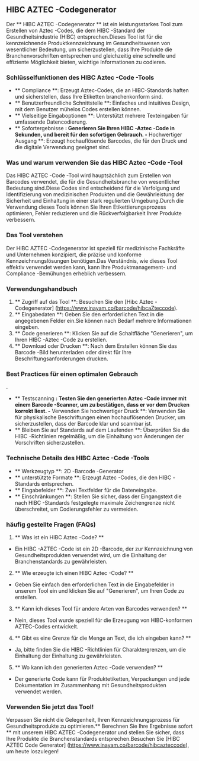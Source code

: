 ## HIBC AZTEC -Codegenerator

Der ** HIBC AZTEC -Codegenerator ** ist ein leistungsstarkes Tool zum Erstellen von Aztec -Codes, die dem HIBC -Standard der Gesundheitsindustrie (HIBC) entsprechen.Dieses Tool ist für die kennzeichnende Produktkennzeichnung im Gesundheitswesen von wesentlicher Bedeutung, um sicherzustellen, dass Ihre Produkte die Branchenvorschriften entsprechen und gleichzeitig eine schnelle und effiziente Möglichkeit bieten, wichtige Informationen zu codieren.

### Schlüsselfunktionen des HIBC Aztec -Code -Tools

- ** Compliance **: Erzeugt Aztec-Codes, die an HIBC-Standards haften und sicherstellen, dass Ihre Etiketten branchenkonform sind.
- ** Benutzerfreundliche Schnittstelle **: Einfaches und intuitives Design, mit dem Benutzer mühelos Codes erstellen können.
- ** Vielseitige Eingaboptionen **: Unterstützt mehrere Texteingaben für umfassende Datencodierung.
- ** Sofortergebnisse **: Generieren Sie Ihren HIBC -Aztec -Code in Sekunden, und bereit für den sofortigen Gebrauch.
-** Hochwertiger Ausgang **: Erzeugt hochauflösende Barcodes, die für den Druck und die digitale Verwendung geeignet sind.

### Was und warum verwenden Sie das HIBC Aztec -Code -Tool

Das HIBC AZTEC -Code -Tool wird hauptsächlich zum Erstellen von Barcodes verwendet, die für die Gesundheitsbranche von wesentlicher Bedeutung sind.Diese Codes sind entscheidend für die Verfolgung und Identifizierung von medizinischen Produkten und die Gewährleistung der Sicherheit und Einhaltung in einer stark regulierten Umgebung.Durch die Verwendung dieses Tools können Sie Ihren Etikettierungsprozess optimieren, Fehler reduzieren und die Rückverfolgbarkeit Ihrer Produkte verbessern.

### Das Tool verstehen

Der HIBC AZTEC -Codegenerator ist speziell für medizinische Fachkräfte und Unternehmen konzipiert, die präzise und konforme Kennzeichnungslösungen benötigen.Das Verständnis, wie dieses Tool effektiv verwendet werden kann, kann Ihre Produktmanagement- und Compliance -Bemühungen erheblich verbessern.

### Verwendungshandbuch

1. ** Zugriff auf das Tool **: Besuchen Sie den [Hibc Aztec -Codegenerator] (https://www.inayam.co/barcode/hibcaZteccode).
2. ** Eingabedaten **: Geben Sie den erforderlichen Text in die angegebenen Felder ein.Sie können nach Bedarf mehrere Informationen eingeben.
3. ** Code generieren **: Klicken Sie auf die Schaltfläche "Generieren", um Ihren HIBC -Aztec -Code zu erstellen.
4. ** Download oder Drucken **: Nach dem Erstellen können Sie das Barcode -Bild herunterladen oder direkt für Ihre Beschriftungsanforderungen drucken.

### Best Practices für einen optimalen Gebrauch

.
- ** Testscanning **: Testen Sie den generierten Aztec -Code immer mit einem Barcode -Scanner, um zu bestätigen, dass er vor dem Drucken korrekt liest.
-** Verwenden Sie hochwertiger Druck **: Verwenden Sie für physikalische Beschriftungen einen hochauflösenden Drucker, um sicherzustellen, dass der Barcode klar und scannbar ist.
- ** Bleiben Sie auf Standards auf dem Laufenden **: Überprüfen Sie die HIBC -Richtlinien regelmäßig, um die Einhaltung von Änderungen der Vorschriften sicherzustellen.

### Technische Details des HIBC Aztec -Code -Tools

- ** Werkzeugtyp **: 2D -Barcode -Generator
- ** unterstützte Formate **: Erzeugt Aztec -Codes, die den HIBC -Standards entsprechen.
- ** Eingabefelder **: Zwei Textfelder für die Dateneingabe.
- ** Einschränkungen **: Stellen Sie sicher, dass der Eingangstext die nach HIBC -Standards festgelegte maximale Zeichengrenze nicht überschreitet, um Codierungsfehler zu vermeiden.

### häufig gestellte Fragen (FAQs)

1. ** Was ist ein HIBC Aztec -Code? **
- Ein HIBC -AZTEC -Code ist ein 2D -Barcode, der zur Kennzeichnung von Gesundheitsprodukten verwendet wird, um die Einhaltung der Branchenstandards zu gewährleisten.

2. ** Wie erzeugte ich einen HIBC Aztec -Code? **
- Geben Sie einfach den erforderlichen Text in die Eingabefelder in unserem Tool ein und klicken Sie auf "Generieren", um Ihren Code zu erstellen.

3. ** Kann ich dieses Tool für andere Arten von Barcodes verwenden? **
- Nein, dieses Tool wurde speziell für die Erzeugung von HIBC-konformen AZTEC-Codes entwickelt.

4. ** Gibt es eine Grenze für die Menge an Text, die ich eingeben kann? **
- Ja, bitte finden Sie die HIBC -Richtlinien für Charaktergrenzen, um die Einhaltung der Einhaltung zu gewährleisten.

5. ** Wo kann ich den generierten Aztec -Code verwenden? **
- Der generierte Code kann für Produktetiketten, Verpackungen und jede Dokumentation im Zusammenhang mit Gesundheitsprodukten verwendet werden.

### Verwenden Sie jetzt das Tool!

Verpassen Sie nicht die Gelegenheit, Ihren Kennzeichnungsprozess für Gesundheitsprodukte zu optimieren.** Berechnen Sie Ihre Ergebnisse sofort ** mit unserem HIBC AZTEC -Codegenerator und stellen Sie sicher, dass Ihre Produkte die Branchenstandards entsprechen.Besuchen Sie [HIBC AZTEC Code Generator] (https://www.inayam.co/barcode/hibcazteccode), um heute loszulegen!